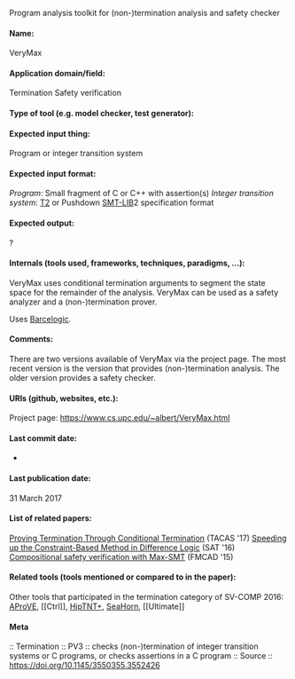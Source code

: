 Program analysis toolkit for (non-)termination analysis and safety checker

#### Name:
VeryMax

#### Application domain/field:
Termination
Safety verification

#### Type of tool (e.g. model checker, test generator):

#### Expected input thing:
Program or integer transition system

#### Expected input format:
*Program*: Small fragment of C or C++ with assertion(s)
*Integer transition system*: [T2](T2.md) or Pushdown [SMT-LIB](../Formats/SMT-LIB.md)2 specification format

#### Expected output:
?

#### Internals (tools used, frameworks, techniques, paradigms, ...):
VeryMax uses conditional termination arguments to segment the state space for the remainder of the analysis.
VeryMax can be used as a safety analyzer and a (non-)termination prover.

Uses [Barcelogic](Solvers/SMT/Barcelogic.md).

#### Comments:
There are two versions available of VeryMax via the project page. The most recent version is the version that provides (non-)termination analysis. The older version provides a safety checker.

#### URIs (github, websites, etc.):
Project page: https://www.cs.upc.edu/~albert/VeryMax.html

#### Last commit date:
-

#### Last publication date:
31 March 2017

#### List of related papers:
[Proving Termination Through Conditional Termination](https://doi.org/10.1007/978-3-662-54577-5_6) (TACAS '17)
[Speeding up the Constraint-Based Method in Difference Logic](https://doi.org/10.1007/978-3-319-40970-2_18) (SAT '16)
[Compositional safety verification with Max-SMT](https://doi.org/10.1109/FMCAD.2015.7542250) (FMCAD '15)

#### Related tools (tools mentioned or compared to in the paper):
Other tools that participated in the termination category of SV-COMP 2016: [AProVE](AProVE.md), [[Ctrl]], [HipTNT+](HipTNT+.md), [SeaHorn](Checkers/SeaHorn.md), [[Ultimate]]

#### Meta
:: Termination
:: PV3 :: checks (non-)termination of integer transition systems or C programs, or checks assertions in a C program
:: Source :: https://doi.org/10.1145/3550355.3552426
